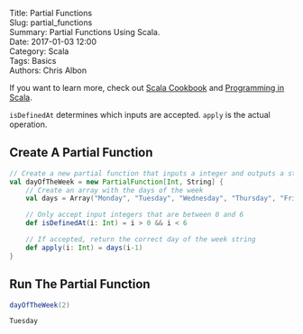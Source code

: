 Title: Partial Functions   
Slug: partial_functions       
Summary: Partial Functions Using Scala.  
Date: 2017-01-03 12:00  
Category: Scala  
Tags: Basics  
Authors: Chris Albon

If you want to learn more, check out [Scala Cookbook](http://amzn.to/2lxbrxN) and [Programming in Scala](http://amzn.to/2lEtsLt).

`isDefinedAt` determines which inputs are accepted. `apply` is the actual operation.

## Create A Partial Function


```scala
// Create a new partial function that inputs a integer and outputs a string
val dayOfTheWeek = new PartialFunction[Int, String] {
    // Create an array with the days of the week
    val days = Array("Monday", "Tuesday", "Wednesday", "Thursday", "Friday", "Saturday", "Sunday")

    // Only accept input integers that are between 0 and 6
    def isDefinedAt(i: Int) = i > 0 && i < 6

    // If accepted, return the correct day of the week string
    def apply(i: Int) = days(i-1)
}
```

## Run The Partial Function


```scala
dayOfTheWeek(2)
```




    Tuesday
